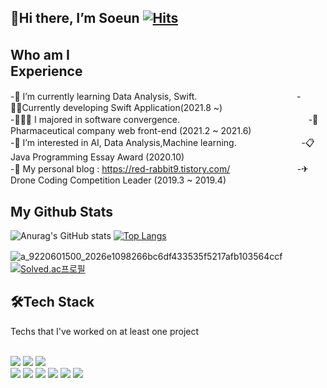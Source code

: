 </dv>
<h2>
 <!---https://hits.seeyoufarm.com/ -->

🍨Hi there, I’m Soeun
[![Hits](https://hits.seeyoufarm.com/api/count/incr/badge.svg?url=https%3A%2F%2Fgithub.com%2FKnowsoeun%2FKnowsoeun&count_bg=%23D71515&title_bg=%23555555&icon=waze.svg&icon_color=%23E7E7E7&title=hits&edge_flat=false)](https://github.com/Knowsoeun/Knowsoeun)

 </h2>
 <h2>Who am I　　　　　　　　               　　　　　　　　 　Experience</h2>
 
-🌱 I’m currently learning Data Analysis, Swift. 　　　　    　     　    　　　　    -🧏‍♀️Currently developing Swift Application(2021.8 ~)  
-👩🏻‍🎓 I majored in software convergence.　          　　　　　         　          　 　　　         　      　-🏬Pharmaceutical company web front-end (2021.2 ~ 2021.6)<br>
-👀 I’m interested in AI, Data Analysis,Machine learning.        　     　 　         　 　　-📋 Java Programming Essay Award (2020.10)<br>
-🧐 My personal blog : https://red-rabbit9.tistory.com/ 　 　 　　    　   　        -✈Drone Coding Competition Leader (2019.3 ~ 2019.4) <br>

 <h2>My Github Stats</h2>  


 ![Anurag's GitHub stats](https://github-readme-stats.vercel.app/api?username=Knowsoeun&show_icons=true&theme=white)
[![Top Langs](https://github-readme-stats.vercel.app/api/top-langs/?username=Knowsoeun&langs_count=5&layout=compact&theme=white)](https://github.com/Knowsoeun/Knowsoeun)

![a_9220601500_2026e1098266bc6df433535f5217afb103564ccf](https://user-images.githubusercontent.com/63652571/129332389-e8e63a8e-838a-4a68-a521-37f843e4cb17.gif)　　　　　
[![Solved.ac프로필](http://mazassumnida.wtf/api/generate_badge?boj=orpia)](https://solved.ac/orpia)
 </div><h3>
 

 
 
<!-- [![Solved.ac Profile](http://mazassumnida.wtf/api/v2/generate_badge?boj=orpia)](https://solved.ac/orpia/)-->
<!-- [![Top Langs](https://github-readme-stats.vercel.app/api/top-langs/?username=Knowsoeun&langs_count=5&layout=compact&theme=dark)](https://github.com/Knowsoeun/Knowsoeun)-->
  
<!-- [![Top Langs](https://github-readme-stats.vercel.app/api/top-langs/?username=Knowsoeun)](https://github.com/Knowsoeun/github-readme-stats)-->

 <!--[![Solved.ac프로필](http://mazassumnida.wtf/api/pastel/generate_badge?boj=orpia)](https://solved.ac/orpia)-->
 <h3> 


<!--![Anurag's GitHub stats](https://github-readme-stats.vercel.app/api?username=Knowsoeun&show_icons=true&theme=dracula) -->




 <!--[![Solved.ac프로필](http://mazassumnida.wtf/api/pastel/generate_badge?boj=orpia)](https://solved.ac/orpia)-->
 
  <!---테마 : dracula  tokyonight--->
<h2>🛠Tech Stack</h2> 
Techs that I've worked on at least one project
</br>
</br>
 
  <img src="https://img.shields.io/badge/C++-378ce5?style=flat-square&logo=CPLUSPLUS&logoColor=white"/> <img src="https://img.shields.io/badge/Python3-ffce00?style=flat-square&logo=Python&logoColor=white"/>  <img src="https://img.shields.io/badge/JAVA-e97b52?style=flat-square&logo=java&logoColor=white"/></br>  <img src="https://img.shields.io/badge/R-c6c2b9?style=flat-square&logo=r&logoColor=white"/>  <img src="https://img.shields.io/badge/Drone coding-050300?style=flat-square&logo=drone&logoColor=white"/> <img src="https://img.shields.io/badge/arduino-2d8a84?style=flat-square&logo=arduino&logoColor=white"/> <img src="https://img.shields.io/badge/MFC-ea9618?style=flat-square&logo=MFC&logoColor="/>  <img src="https://img.shields.io/badge/HTML-E34F26?style=flat-square&logo=HTML5&logoColor=white"/>  <img src="https://img.shields.io/badge/CSS3-1c29d8?style=flat-square&logo=CSS3&logoColor=white"/> <br/>
  
<!--  아이콘 홈페이지 : ttps://simpleicons.org/  -->
 
  </div>
 <br/><br/>
<!---# 아래 mkdown을 참조해서, 자신의 github에 사용하자
- username=[사용자이름]
- langs_count=[화면에 표기될 언어갯수]
- layout=[화면에 리스트 형식 혹은 통계치로 보여질지 여부]
- theme=[default는 white배경. 그 외 theme는 github-readme-stats 참조]
- () = [위에 만든 자신의 username로 생성된 Repo주소]--- jogilsang>

<!---https://github.com/anuraghazra/github-readme-stats --->


<!---
- 👀 I’m interested in ...
- 🌱 I’m currently learning ...
- 💞️ I’m looking to collaborate on ...
- 📫 How to reach me ...--->

<!---
Knowsoeun/Knowsoeun is a ✨ special ✨ repository because its `README.md` (this file) appears on your GitHub profile.
You can click the Preview link to take a look at your changes.
--->
